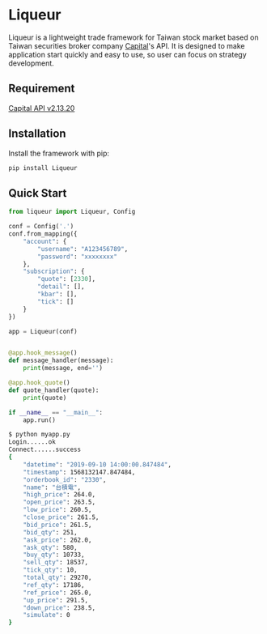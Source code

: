 # Liqueur

Liqueur is a lightweight trade framework for Taiwan stock market based on Taiwan securities broker company [Capital](https://www.capital.com.tw/)'s API. It is designed to make application start quickly and easy to use, so user can focus on strategy development.

## Requirement

[Capital API v2.13.20](https://www.capital.com.tw/Service2/download/api_zip/CapitalAPI_2.13.20.zip)

## Installation

Install the framework with pip:

```bash
pip install Liqueur
```

## Quick Start

```python
from liqueur import Liqueur, Config

conf = Config('.')
conf.from_mapping({
    "account": {
        "username": "A123456789",
        "password": "xxxxxxxx"
    },
    "subscription": {
        "quote": [2330],
        "detail": [],
        "kbar": [],
        "tick": []
    }
})

app = Liqueur(conf)


@app.hook_message()
def message_handler(message):
    print(message, end='')

@app.hook_quote()
def quote_handler(quote):
    print(quote)

if __name__ == "__main__":
    app.run()
```

```bash
$ python myapp.py
Login......ok
Connect......success
{
    "datetime": "2019-09-10 14:00:00.847484",
    "timestamp": 1568132147.847484,
    "orderbook_id": "2330",
    "name": "台積電",
    "high_price": 264.0,
    "open_price": 263.5,
    "low_price": 260.5,
    "close_price": 261.5,
    "bid_price": 261.5,
    "bid_qty": 251,
    "ask_price": 262.0,
    "ask_qty": 580,
    "buy_qty": 10733,
    "sell_qty": 18537,
    "tick_qty": 10,
    "total_qty": 29270,
    "ref_qty": 17186,
    "ref_price": 265.0,
    "up_price": 291.5,
    "down_price": 238.5,
    "simulate": 0
}
```
